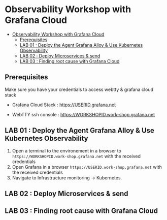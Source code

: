 # Observability Workshop with Grafana Cloud

- [Observability Workshop with Grafana Cloud](#observability-workshop-with-grafana-cloud)
  - [Prerequisites](#prerequisites)
  - [LAB 01 : Deploy the Agent Grafana Alloy \& Use Kubernetes Observability](#lab-01--deploy-the-agent-grafana-alloy--use-kubernetes-observability)
  - [LAB 02 : Deploy Microservices \& send](#lab-02--deploy-microservices--send)
  - [LAB 03 : Finding root cause with Grafana Cloud](#lab-03--finding-root-cause-with-grafana-cloud)


## Prerequisites

Make sure you have your credentials to access webtty & grafana cloud stack

- Grafana Cloud Stack : https://USERID.grafana.net

- WebTTY ssh console : https://WORKSHOPID.work-shop.grafana.net


## LAB 01 : Deploy the Agent Grafana Alloy & Use Kubernetes Observability

1. Open a terminal to the environement in a browser to ```https://WORKSHOPID.work-shop.grafana.net``` with the received credentials
2. Open Grafana in a browser ```https://USERID.work-shop.grafana.net``` with the received credentials
3. Navigate to Infrastructure monitoring -> Kubernetes.

## LAB 02 : Deploy Microservices & send


## LAB 03 : Finding root cause with Grafana Cloud